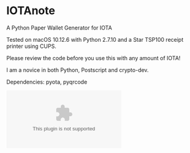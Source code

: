# IOTAnote
A Python Paper Wallet Generator for IOTA

Tested on macOS 10.12.6 with Python 2.7.10 and a Star TSP100 receipt printer using CUPS.

Please review the code before you use this with any amount of IOTA!

I am a novice in both Python, Postscript and crypto-dev.

Dependencies:
pyota,
pyqrcode

![](/Rendered/RenderedImage.ps)
